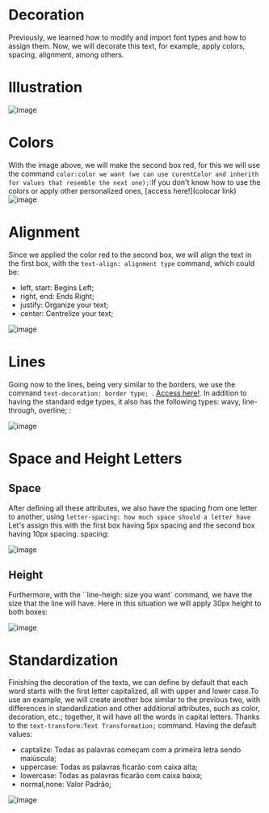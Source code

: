 # Decoration
Previously, we learned how to modify and import font types and how to assign them. Now, we will decorate this text, for example, apply colors, spacing, alignment, among others.

# Illustration

![image](https://github.com/user-attachments/assets/aacd852a-5f86-473e-9f85-5d1f604478d9)

# Colors 
With the image above, we will make the second box red, for this we will use the command ``color:color we want (we can use curentColor and inherith for values ​​that resemble the next one);``:If you don't know how to use the colors or apply other personalized ones, [access here!](colocar link)
![image](https://github.com/user-attachments/assets/f24a2f7b-8747-4661-ad34-2e5621ad0443)

# Alignment
Since we applied the color red to the second box, we will align the text in the first box, with the ``text-align: alignment type`` command, which could be:
- left, start:
Begins Left;
- right, end:
Ends Right;
- justify:
Organize your text;
- center:
Centrelize your text;

![image](https://github.com/user-attachments/assets/2e254d92-63f8-4c17-8beb-92f4f5f53af2)

# Lines
Going now to the lines, being very similar to the borders, we use the command ``text-decoration: border type; ``. [Access here!](https://github.com/Karlos-Eduardo-Mrqs/Construcao-Html-Css-Javascript/blob/main/Estilizacao-Css/Modulo%202%20-%20(Aparencia)/Bordas-N%C3%BAmero_06/Borda.md). In addition to having the standard edge types, it also has the following types: wavy, line-through, overline; :

![image](https://github.com/user-attachments/assets/1296490c-960f-4af8-ad3b-d92c78058732)

# Space and Height Letters 

## Space
After defining all these attributes, we also have the spacing from one letter to another, using ``letter-spacing: how much space should a letter have`` Let's assign this with the first box having 5px spacing and the second box having 10px spacing. spacing:

![image](https://github.com/user-attachments/assets/84547097-c529-4b0c-a405-8891423f1693)

## Height 
Furthermore, with the ``line-heigh: size you want` command, we have the size that the line will have. Here in this situation we will apply 30px height to both boxes:

![image](https://github.com/user-attachments/assets/0c23a7b7-a3ca-43d0-989b-2cecda46c687)

# Standardization 
Finishing the decoration of the texts, we can define by default that each word starts with the first letter capitalized, all with upper and lower case.To use an example, we will create another box similar to the previous two, with differences in standardization and other additional attributes, such as color, decoration, etc.; together, it will have all the words in capital letters. Thanks to the ``text-transform:Text Transformation;`` command. Having the default values:

- captalize:
Todas as palavras começam com a primeira letra sendo maiúscula;
- uppercase: 
Todas as palavras ficarão com caixa alta;
- lowercase:
Todas as palavras ficarão com caixa baixa;
- normal,none:
Valor Padrão;

![image](https://github.com/user-attachments/assets/c6db7fff-d7b0-4105-bf0a-987eddf93cf8)